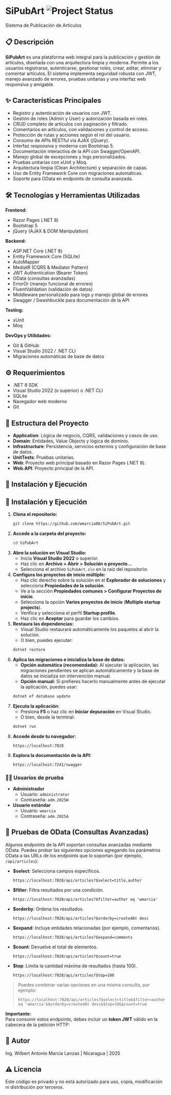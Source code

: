 # SiPubArt ![Project Status](https://img.shields.io/badge/status-in%20development-yellow)

Sistema de Publicación de Artículos

## 📋 Descripción
**SiPubArt** es una plataforma web integral para la publicación y gestión de artículos, diseñada con una arquitectura limpia y moderna. Permite a los usuarios registrarse, autenticarse, gestionar roles, crear, editar, eliminar y comentar artículos. El sistema implementa seguridad robusta con JWT, manejo avanzado de errores, pruebas unitarias y una interfaz web responsiva y amigable.

## ✨ Características Principales
- Registro y autenticación de usuarios con JWT.
- Gestión de roles (Admin y User) y autorización basada en roles.
- CRUD completo de artículos con paginación y filtrado.
- Comentarios en artículos, con validaciones y control de acceso.
- Protección de rutas y acciones según el rol del usuario.
- Consumo de APIs RESTful vía AJAX (jQuery).
- Interfaz responsiva y moderna con Bootstrap 5.
- Documentación interactiva de la API con Swagger/OpenAPI.
- Manejo global de excepciones y logs personalizados.
- Pruebas unitarias con xUnit y Moq.
- Arquitectura limpia (Clean Architecture) y separación de capas.
- Uso de Entity Framework Core con migraciones automáticas.
- Soporte para OData en endpoints de consulta avanzada.

## 🛠 Tecnologías y Herramientas Utilizadas

**Frontend:**
- Razor Pages (.NET 8)
- Bootstrap 5
- jQuery (AJAX & DOM Manipulation)

**Backend:**
- ASP.NET Core (.NET 8)
- Entity Framework Core (SQLite)
- AutoMapper
- MediatR (CQRS & Mediator Pattern)
- JWT Authentication (Bearer Token)
- OData (consultas avanzadas)
- ErrorOr (manejo funcional de errores)
- FluentValidation (validación de datos)
- Middleware personalizado para logs y manejo global de errores
- Swagger / Swashbuckle para documentación de la API

**Testing:**
- xUnit
- Moq

**DevOps y Utilidades:**
- Git & GitHub
- Visual Studio 2022 / .NET CLI
- Migraciones automáticas de base de datos

## ⚙️ Requerimientos

- .NET 8 SDK
- Visual Studio 2022 (o superior) o .NET CLI
- SQLite
- Navegador web moderno
- Git

## 📂 Estructura del Proyecto

- **Application**: Lógica de negocio, CQRS, validaciones y casos de uso.
- **Domain**: Entidades, Value Objects y lógica de dominio.
- **Infrastructure**: Persistencia, servicios externos y configuración de base de datos.
- **UnitTests**: Pruebas unitarias.
- **Web**: Proyecto web principal basado en Razor Pages (.NET 8).
- **Web.API**: Proyecto principal de la API.

## 🚀 Instalación y Ejecución

## 🚀 Instalación y Ejecución

1. **Clona el repositorio:**
    ```bash
    git clone https://github.com/wmarcia86/SiPubArt.git
    ```
2. **Accede a la carpeta del proyecto:**
    ```bash
    cd SiPubArt
    ```
3. **Abre la solución en Visual Studio:**
    - Inicia **Visual Studio 2022** o superior.
    - Haz clic en **Archivo > Abrir > Solución o proyecto...**
    - Selecciona el archivo `SiPubArt.sln` en la raíz del repositorio.
4. **Configura los proyectos de inicio múltiple:**
    - Haz clic derecho sobre la solución en el **Explorador de soluciones** y selecciona **Propiedades de la solución**.
    - Ve a la sección __Propiedades comunes > Configurar Proyectos de inicio__.
    - Selecciona la opción **Varios proyectos de inicio** (__Multiple startup projects__).
    - Verifica y selecciona el perfil __Startup profile__.
    - Haz clic en **Aceptar** para guardar los cambios.
5. **Restaura las dependencias:**
    - Visual Studio restaurará automáticamente los paquetes al abrir la solución.
    - O bien, puedes ejecutar:
    ```bash
    dotnet restore
    ```
6. **Aplica las migraciones e inicializa la base de datos:**
    - **Opción automática (recomendada):** Al ejecutar la aplicación, las migraciones pendientes se aplican automáticamente y la base de datos se inicializa sin intervención manual.
    - **Opción manual:** Si prefieres hacerlo manualmente antes de ejecutar la aplicación, puedes usar:
    ```bash
    dotnet ef database update
    ```
7. **Ejecuta la aplicación:**
    - Presiona **F5** o haz clic en **Iniciar depuración** en Visual Studio.
    - O bien, desde la terminal:
    ```bash
    dotnet run
    ```
8. **Accede desde tu navegador:**
    ```
    https://localhost:7028
    ```
9. **Explora la documentación de la API:**
    ```
    https://localhost:7241/swagger
    ```

### 🧑‍💻 Usuarios de prueba

- **Administrador**
  - Usuario: `administrator`
  - Contraseña: `adm.2025W`
- **Usuario estándar**
  - Usuario: `wmarcia`
  - Contraseña: `adm.2025A`

## 🧪 Pruebas de OData (Consultas Avanzadas)

Algunos endpoints de la API soportan consultas avanzadas mediante OData. Puedes probar las siguientes opciones agregando los parámetros OData a las URLs de los endpoints que lo soportan (por ejemplo, `/api/articles`):

- **$select**: Selecciona campos específicos.
    ```
    https://localhost:7028/api/articles?$select=title,author
    ```
- **$filter**: Filtra resultados por una condición.
    ```
    https://localhost:7028/api/articles?$filter=author eq 'wmarcia'
    ```
- **$orderby**: Ordena los resultados.
    ```
    https://localhost:7028/api/articles?$orderby=createdAt desc
    ```
- **$expand**: Incluye entidades relacionadas (por ejemplo, comentarios).
    ```
    https://localhost:7028/api/articles?$expand=comments
    ```
- **$count**: Devuelve el total de elementos.
    ```
    https://localhost:7028/api/articles?$count=true
    ```
- **$top**: Limita la cantidad máxima de resultados (hasta 100).
    ```
    https://localhost:7028/api/articles?$top=100
    ```

> Puedes combinar varias opciones en una misma consulta, por ejemplo:
> ```
> https://localhost:7028/api/articles?$select=title&$filter=author eq 'wmarcia'&$orderby=createdAt desc&$top=10&$count=true
> ```

**Importante:**  
Para consumir estos endpoints, debes incluir un **token JWT** válido en la cabecera de la petición HTTP:

## 👤 Autor
Ing. Wilbert Antonio Marcia Lanzas | Nicaragua | 2025

## ⚠️ Licencia
Este código es privado y no está autorizado para uso, copia, modificación ni distribución por terceros.